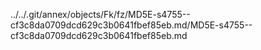 ../../.git/annex/objects/Fk/fz/MD5E-s4755--cf3c8da0709dcd629c3b0641fbef85eb.md/MD5E-s4755--cf3c8da0709dcd629c3b0641fbef85eb.md